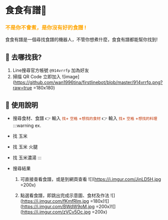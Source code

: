 <style>
 *{
 
 }
.c {
  color: orange;
}

.b {
  color: #bf3200;
}
</style>

# 食食有譜🍳

### <span class="c">不是你不會煮，是你沒有好的食譜 !</span>
食食有譜是一個尋找食譜的機器人，不管你想煮什麼，食食有譜都能幫你找到!
<br>

## 🥕 去哪找我?
1. Line搜尋官方帳號 `@914vrrfp` 加為好友
2. 掃描 QR Code 立即加入 
![image](https://github.com/wan1996tina/firstlinebot/blob/master/914vrrfp.png?raw=true =180x180)

## 🥕 使用說明

- 搜尋食材、食譜 
👉 輸入 <span class="b"> `找`+ `空格` +`想找的食材`</span>
👉 輸入 <span class="b"> `找`+ `空格` +`想找的料理`</span>
:::warning
ex. 
- 找 玉米 
- 找 玉米 火腿
- 找 玉米濃湯
:::

- 搜尋結果
    1. 可直接查看食譜，或是到網頁查看 
      ![](https://i.imgur.com/JinLD5H.jpg =200x)
      
    2. 點選看食譜，即跳出完成示意圖、食材及作法
     ![](https://i.imgur.com/fKmfRlm.jpg =180x)![](https://i.imgur.com/BWdW9oM.jpg =200x)![](https://i.imgur.com/zVCv5Oc.jpg =200x)




